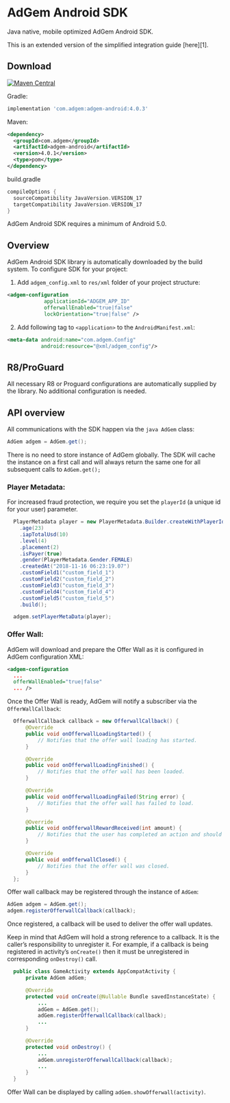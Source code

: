 AdGem Android SDK
========

Java native, mobile optimized AdGem Android SDK.

This is an extended version of the simplified integration guide [here][1].

Download
--------
[![Maven Central](https://img.shields.io/maven-central/v/com.adgem/adgem-android?style=flat-square)](https://search.maven.org/artifact/com.adgem/adgem-android)

Gradle:
```groovy
implementation 'com.adgem:adgem-android:4.0.3'
```

Maven:
```xml
<dependency>
  <groupId>com.adgem</groupId>
  <artifactId>adgem-android</artifactId>
  <version>4.0.1</version>
  <type>pom</type>
</dependency>
```

build.gradle
```groovy
compileOptions {
  sourceCompatibility JavaVersion.VERSION_17
  targetCompatibility JavaVersion.VERSION_17
}
```

AdGem Android SDK requires a minimum of Android 5.0.

Overview
--------
AdGem Android SDK library is automatically downloaded by the build system. To configure SDK for your project:
1. Add ```adgem_config.xml``` to ```res/xml``` folder of your project structure:
```xml
<adgem-configuration 
            applicationId="ADGEM_APP_ID"
            offerwallEnabled="true|false" 
            lockOrientation="true|false" />
```
2. Add following tag to ```<application>``` to the ```AndroidManifest.xml```:
```xml
<meta-data android:name="com.adgem.Config"
           android:resource="@xml/adgem_config"/>
```

R8/ProGuard
--------
All necessary R8 or Proguard configurations are automatically supplied by the library. No additional configuration is needed.

API overview
--------
All communications with the SDK happen via the ```java AdGem``` class:
```java
AdGem adgem = AdGem.get();
```
There is no need to store instance of AdGem globally. The SDK will cache the instance on a first call and will always return the same one for all subsequent calls to ```AdGem.get();```

### Player Metadata:
For increased fraud protection, we require you set the `playerId`  (a unique id for your user) parameter.
```java
  PlayerMetadata player = new PlayerMetadata.Builder.createWithPlayerId("myPlayerId")
    .age(23)
    .iapTotalUsd(10)
    .level(4)
    .placement(2)
    .isPayer(true)
    .gender(PlayerMetadata.Gender.FEMALE)
    .createdAt("2018-11-16 06:23:19.07")
    .customField1("custom_field_1")
    .customField2("custom_field_2")
    .customField3("custom_field_3")
    .customField4("custom_field_4")
    .customField5("custom_field_5")
    .build();

  adgem.setPlayerMetaData(player);
```

### Offer Wall:
AdGem will download and prepare the Offer Wall as it is configured in AdGem configuration XML:
```xml
<adgem-configuration 
  ...
  offerWallEnabled="true|false"
  ... />
```

Once the Offer Wall is ready, AdGem will notify a subscriber via the ```OfferWallCallback```:
```java
  OfferwallCallback callback = new OfferwallCallback() {
      @Override
      public void onOfferwallLoadingStarted() {
          // Notifies that the offer wall loading has started.
      }

      @Override
      public void onOfferwallLoadingFinished() {
          // Notifies that the offer wall has been loaded.
      }

      @Override
      public void onOfferwallLoadingFailed(String error) {
          // Notifies that the offer wall has failed to load.
      }

      @Override
      public void onOfferwallRewardReceived(int amount) {
          // Notifies that the user has completed an action and should be rewarded with a specified virtual currency amount.
      }

      @Override
      public void onOfferwallClosed() {
          // Notifies that the offer wall was closed.
      }
  };
``` 
Offer wall callback may be registered through the instance of ```AdGem```:
```java
AdGem adgem = AdGem.get();
adgem.registerOfferwallCallback(callback);
```
Once registered, a callback will be used to deliver the offer wall updates.

Keep in mind that AdGem will hold a strong reference to a callback. It is the caller’s responsibility to unregister it. For example, if a callback is being registered in activity’s `onCreate()` then it must be unregistered in corresponding `onDestroy()` call.

```java
  public class GameActivity extends AppCompatActivity {
      private AdGem adGem;

      @Override
      protected void onCreate(@Nullable Bundle savedInstanceState) {
          ...
          adGem = AdGem.get();
          adGem.registerOfferwallCallback(callback);
          ...
      }

      @Override
      protected void onDestroy() {
          ...
          adGem.unregisterOfferwallCallback(callback);
          ...
      }
  }
```

Offer Wall can be displayed by calling  ```adGem.showOfferwall(activity)```.